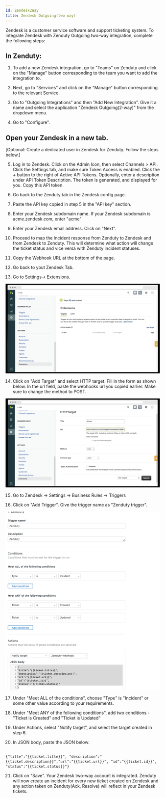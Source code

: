 ```yaml
---
id: Zendesk2Way
title: Zendesk Outgoing(two way)
---
```


Zendesk is a customer service software and support ticketing system. To integrate Zendesk with Zenduty Outgoing two-way integration, complete the following steps:

## In Zenduty: 

1. To add a new Zendesk integration, go to "Teams" on Zenduty and click on the "Manage" button corresponding to the team you want to add the integration to.

2. Next, go to "Services" and click on the "Manage" button corresponding to the relevant Service.

3. Go to "Outgoing Integrations" and then "Add New Integration". Give it a name and select the application "Zendesk Outgoing(2-way)" from the dropdown menu.

4. Go to "Configure".

## Open your Zendesk in a new tab.	

[Optional: Create a dedicated user in Zendesk for Zenduty. Follow the steps below.]
 
5. Log in to Zendesk. Click on the Admin Icon, then select Channels > API. Click the Settings tab, and make sure Token Access is enabled. Click the + button to the right of Active API Tokens. Optionally, enter a description under API Token Description. The token is generated, and displayed for you. Copy this API token.

6. Go back to the Zenduty tab in the Zendesk config page. 

7. Paste the API key copied in step 5 in the "API key" section.

8. Enter your Zendesk subdomain name. If your Zendesk subdomain is acme.zendesk.com, enter "acme"

9. Enter your Zendesk email address. Click on "Next".

10. Proceed to map the Incident response from  Zenduty to Zendesk and from Zendesk to Zenduty. This  will determine what action will change the ticket status and vice versa with Zenduty incident statuses.

11. Copy the Webhook URL at the bottom of the page.

12. Go back to yout Zendesk Tab.

13. Go to Settings-> Extensions. 

![](/img/Integrations/Zendesk/Webhook1.png)

14. Click on "Add Target" and select HTTP target. Fill in the form as shown below. In the url field, paste the webhooks url you copied earlier.
	Make sure to change the method to POST.

![](/img/Integrations/Zendesk/Webhook2.png)

15. Go to Zendesk -> Settings -> Business Rules -> Triggers

16. Click on "Add Trigger". Give the trigger name as "Zenduty trigger". 

![](/img/Integrations/Zendesk/4.png)

17. Under "Meet ALL of the conditions", choose "Type" is "Incident" or some other value according to your requirements.

18. Under "Meet ANY of the following conditions", add two conditions - "Ticket is Created" and "Ticket is Updated"

19. Under Actions, select "Notify target", and select the target created in step 6.

20. In JSON body, paste the JSON below:

```

{"title":"{{ticket.title}}", "description":"{{ticket.description}}","url":"{{ticket.url}}", "id":"{{ticket.id}}", "status":"{{ticket.status}}"}

```

21. Click on "Save". Your Zendesk two-way account is integrated. Zenduty will now create an incident for every new ticket created on Zendesk and any action taken on Zenduty(Ack, Resolve) will reflect in your Zendesk tickets.
